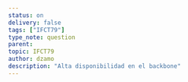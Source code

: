 ```yaml
---
status: on
delivery: false
tags: ["IFCT79"]
type_note: question
parent:
topic: IFCT79
author: dzamo
description: "Alta disponibilidad en el backbone"
---
```


